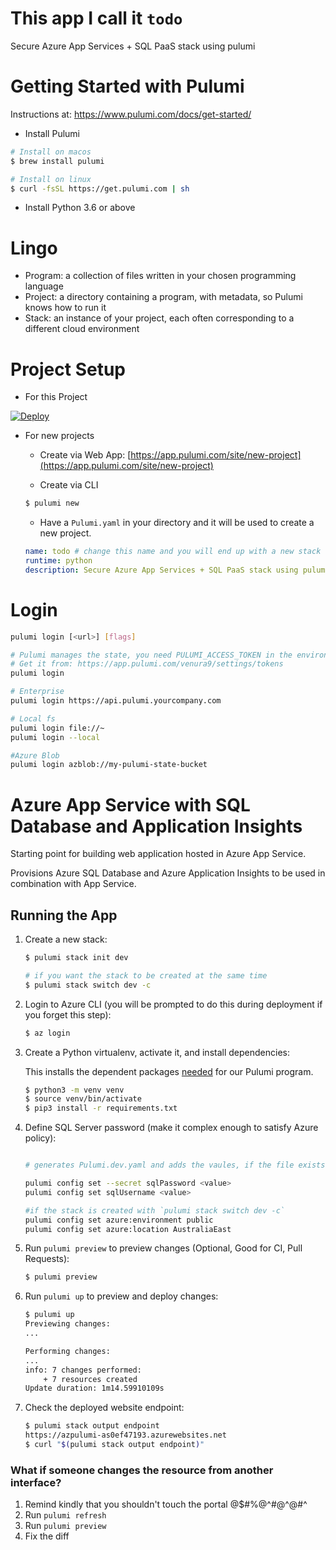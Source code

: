 
# This app I call it `todo`

Secure Azure App Services + SQL PaaS stack using pulumi

# Getting Started with Pulumi

Instructions at: https://www.pulumi.com/docs/get-started/ 

* Install Pulumi
```bash
# Install on macos
$ brew install pulumi

# Install on linux
$ curl -fsSL https://get.pulumi.com | sh
```
* Install Python 3.6 or above

# Lingo 

* Program: a collection of files written in your chosen programming language
* Project: a directory containing a program, with metadata, so Pulumi knows how to run it
* Stack: an instance of your project, each often corresponding to a different cloud environment

# Project Setup

* For this Project

[![Deploy](https://get.pulumi.com/new/button.svg)](https://app.pulumi.com/new)

* For new projects

    * Create via Web App:
    [https://app.pulumi.com/site/new-project](https://app.pulumi.com/site/new-project)

    * Create via CLI
    ```bash
    $ pulumi new
    ```

    * Have a `Pulumi.yaml` in your directory and it will be used to create a new project.    
    ```yaml
    name: todo # change this name and you will end up with a new stack
    runtime: python
    description: Secure Azure App Services + SQL PaaS stack using pulumi
    ```
# Login

```bash
pulumi login [<url>] [flags]

# Pulumi manages the state, you need PULUMI_ACCESS_TOKEN in the environment variables (or you will be prompted)
# Get it from: https://app.pulumi.com/venura9/settings/tokens
pulumi login

# Enterprise 
pulumi login https://api.pulumi.yourcompany.com

# Local fs
pulumi login file://~
pulumi login --local

#Azure Blob
pulumi login azblob://my-pulumi-state-bucket

```

# Azure App Service with SQL Database and Application Insights

Starting point for building web application hosted in Azure App Service.

Provisions Azure SQL Database and Azure Application Insights to be used in combination
with App Service.

## Running the App

1. Create a new stack:

    ```bash
    $ pulumi stack init dev
    ```
    
    ```bash
    # if you want the stack to be created at the same time
    $ pulumi stack switch dev -c
    ```

1. Login to Azure CLI (you will be prompted to do this during deployment if you forget this step):

    ```bash
    $ az login
    ```

1. Create a Python virtualenv, activate it, and install dependencies:

    This installs the dependent packages [needed](https://www.pulumi.com/docs/intro/concepts/how-pulumi-works/) for our Pulumi program.

    ```bash
    $ python3 -m venv venv
    $ source venv/bin/activate
    $ pip3 install -r requirements.txt
    ```

1. Define SQL Server password (make it complex enough to satisfy Azure policy):

    ```bash
    
    # generates Pulumi.dev.yaml and adds the vaules, if the file exists with the values you don't need to set the config.
    
    pulumi config set --secret sqlPassword <value>
    pulumi config set sqlUsername <value>
    
    #if the stack is created with `pulumi stack switch dev -c`
    pulumi config set azure:environment public
    pulumi config set azure:location AustraliaEast
    ```

1. Run `pulumi preview` to preview changes (Optional, Good for CI, Pull Requests):

    ``` bash
    $ pulumi preview
    ```

1. Run `pulumi up` to preview and deploy changes:

    ``` bash
    $ pulumi up
    Previewing changes:
    ...

    Performing changes:
    ...
    info: 7 changes performed:
        + 7 resources created
    Update duration: 1m14.59910109s
    ```

1. Check the deployed website endpoint:

    ```bash
    $ pulumi stack output endpoint
    https://azpulumi-as0ef47193.azurewebsites.net
    $ curl "$(pulumi stack output endpoint)"
    ```
 
 ### What if someone changes the resource from another interface?
 
 1. Remind kindly that you shouldn't touch the portal @$#%@^#@^@#^
 1. Run `pulumi refresh`
 1. Run `pulumi preview`
 1. Fix the diff
     
